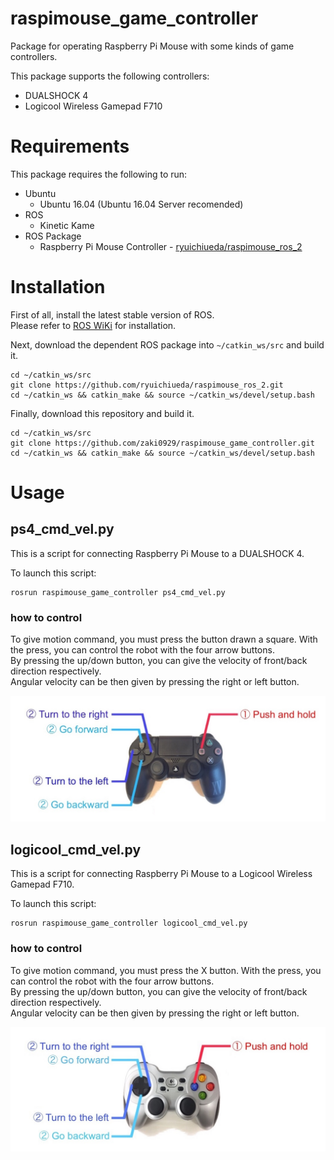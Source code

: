 # raspimouse_game_controller

Package for operating Raspberry Pi Mouse with some kinds of game controllers.

This package supports the following controllers:

* DUALSHOCK 4
* Logicool Wireless Gamepad F710

# Requirements

This package requires the following to run:

* Ubuntu
  * Ubuntu 16.04 (Ubuntu 16.04 Server recomended)
* ROS
  * Kinetic Kame
* ROS Package
  * Raspberry Pi Mouse Controller - [ryuichiueda/raspimouse_ros_2](https://github.com/ryuichiueda/raspimouse_ros_2)

# Installation

First of all, install the latest stable version of ROS.  
Please refer to [ROS WiKi](http://wiki.ros.org/kinetic/Installation) for installation.

Next, download the dependent ROS package into `~/catkin_ws/src` and build it.

```
cd ~/catkin_ws/src
git clone https://github.com/ryuichiueda/raspimouse_ros_2.git
cd ~/catkin_ws && catkin_make && source ~/catkin_ws/devel/setup.bash
```

Finally, download this repository and build it.

```
cd ~/catkin_ws/src
git clone https://github.com/zaki0929/raspimouse_game_controller.git
cd ~/catkin_ws && catkin_make && source ~/catkin_ws/devel/setup.bash
```

# Usage

## ps4_cmd_vel.py

This is a script for connecting Raspberry Pi Mouse to a DUALSHOCK 4.

To launch this script:

```
rosrun raspimouse_game_controller ps4_cmd_vel.py
```

### how to control

To give motion command, you must press the button drawn a square. 
With the press, you can control the robot with the four arrow buttons.  
By pressing the up/down button, you can give the velocity of front/back
direction respectively.  
Angular velocity can be then given by pressing the right or left button.

![](./docs/images/ps4.JPG)

## logicool_cmd_vel.py

This is a script for connecting Raspberry Pi Mouse to a Logicool Wireless Gamepad F710. 

To launch this script:

```
rosrun raspimouse_game_controller logicool_cmd_vel.py
```

### how to control

To give motion command, you must press the X button. 
With the press, you can control the robot with the four arrow buttons.  
By pressing the up/down button, you can give the velocity of front/back
direction respectively.  
Angular velocity can be then given by pressing
the right or left button.

![](./docs/images/logicool.JPG)


